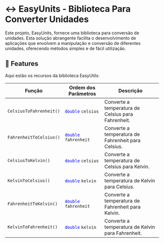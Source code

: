 # ↔️ EasyUnits - Biblioteca Para Converter Unidades

Este projeto, EasyUnits, fornece uma biblioteca para conversão de unidades. Esta solução abrangente facilita o desenvolvimento de aplicações que envolvem a manipulação e conversão de diferentes unidades, oferecendo métodos simples e de fácil utilização.

## 🚀 Features

Aqui estão os recursos da biblioteca EasyUtils:

| Função       | Ordem dos Parâmetros                                  | Descrição                      |
|-------------------------------|------------------------------------------------------|-------------------------------------------------|
| `CelsiusToFahrenheit()`         | <span style="color:blue">`double`</span> `celsius` | Converte a temperatura de Celsius para Fahrenheit. |
| `FahrenheitToCelsius()`         | <span style="color:blue">`double`</span> `fahrenheit` | Converte a temperatura de Fahrenheit para Celsius. |
| `CelsiusToKelvin()`             | <span style="color:blue">`double`</span> `celsius` | Converte a temperatura de Celsius para Kelvin.   |
| `KelvinToCelsius()`             | <span style="color:blue">`double`</span> `kelvin`  | Converte a temperatura de Kelvin para Celsius.   |
| `FahrenheitToKelvin()`          | <span style="color:blue">`double`</span> `fahrenheit` | Converte a temperatura de Fahrenheit para Kelvin. |
| `KelvinToFahrenheit()`          | <span style="color:blue">`double`</span> `kelvin`  | Converte a temperatura de Kelvin para Fahrenheit. |
